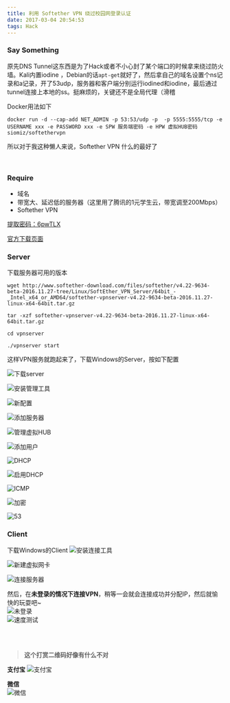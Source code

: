 ```yaml
---
title: 利用 Softether VPN 绕过校园网登录认证
date: 2017-03-04 20:54:53
tags: Hack
---
```


### Say Something
原先DNS Tunnel这东西是为了Hack或者不小心封了某个端口的时候拿来绕过防火墙。Kali内置iodine ，Debian的话`apt-get`就好了，然后拿自己的域名设置个ns记录和a记录，开了53udp，服务器和客户端分别运行iodined和iodine，最后通过tunnel连接上本地的ss。挺麻烦的，关键还不是全局代理（滑稽

Docker用法如下

    docker run -d --cap-add NET_ADMIN -p 53:53/udp -p  -p 5555:5555/tcp -e USERNAME xxx -e PASSWORD xxx -e SPW 服务端密码 -e HPW 虚拟HUB密码 siomiz/softethervpn

所以对于我这种懒人来说，Softether VPN 什么的最好了
<!--more-->
<br>

### Require
* 域名
* 带宽大、延迟低的服务器（这里用了腾讯的1元学生云，带宽调至200Mbps）
* Softether VPN

[提取密码：6pwTLX]

[官方下载页面]
<br>

### Server
下载服务器可用的版本

    wget http://www.softether-download.com/files/softether/v4.22-9634-beta-2016.11.27-tree/Linux/SoftEther_VPN_Server/64bit_-_Intel_x64_or_AMD64/softether-vpnserver-v4.22-9634-beta-2016.11.27-linux-x64-64bit.tar.gz
    
    tar -xzf softether-vpnserver-v4.22-9634-beta-2016.11.27-linux-x64-64bit.tar.gz
    
    cd vpnserver
    
    ./vpnserver start


这样VPN服务就跑起来了，下载Windows的Server，按如下配置

![下载server][下载server]
<br>

![安装管理工具][安装管理工具]
<br>

![新配置][新配置]
<br>

![添加服务器][添加服务器]
<br>

![管理虚拟HUB][管理虚拟HUB]
<br>

![添加用户][添加用户]
<br>

![DHCP][DHCP]
<br>

![启用DHCP][启用DHCP]
<br>

![ICMP][ICMP]
<br>

![加密][加密]
<br>

![53][53]
<br>

### Client
下载Windows的Client
![安装连接工具][安装连接工具]
<br>

![新建虚拟网卡][新建虚拟网卡]
<br>

![连接服务器][连接服务器]
<br>

然后，在**未登录的情况下连接VPN**，稍等一会就会连接成功并分配IP，然后就愉快的玩耍吧~
<br>
![未登录][未登录]
<br>
![速度测试][速度测试]


<br><br>
> **这个打赏二维码好像有什么不对**

**支付宝** 
![支付宝][支付宝]

**微信**  
![微信][微信]

[支付宝]: https://of4jd0bcc.qnssl.com/Blog/%E6%89%93%E8%B5%8F/alipay/girl_ailipay.gif?imageView2/1/w/200/h/200

[微信]: https://of4jd0bcc.qnssl.com/Blog/%E6%89%93%E8%B5%8F/wechat/patapon_wechat.gif?imageView2/1/w/200/h/200


[提取密码：6pwTLX]: https://www.jianguoyun.com/p/DezKzhwQv96jBhjQoSc%20
[官方下载页面]: http://www.softether-download.com/cn.aspx
[下载server]: https://of4jd0bcc.qnssl.com/VPN/%E4%B8%8B%E8%BD%BDserver.png
[安装管理工具]: https://of4jd0bcc.qnssl.com/VPN/%E5%AE%89%E8%A3%85%E7%AE%A1%E7%90%86%E5%B7%A5%E5%85%B7.png
[新配置]: https://of4jd0bcc.qnssl.com/VPN/%E6%96%B0%E9%85%8D%E7%BD%AE.jpg
[添加服务器]: https://of4jd0bcc.qnssl.com/VPN/%E6%B7%BB%E5%8A%A0%E6%9C%8D%E5%8A%A1%E5%99%A8.jpg
[管理虚拟HUB]: https://of4jd0bcc.qnssl.com/VPN/%E7%AE%A1%E7%90%86%E8%99%9A%E6%8B%9FHUB.jpg
[添加用户]: https://of4jd0bcc.qnssl.com/VPN/%E6%B7%BB%E5%8A%A0%E7%94%A8%E6%88%B7.png
[DHCP]: https://of4jd0bcc.qnssl.com/VPN/DHCP.jpg
[启用DHCP]: https://of4jd0bcc.qnssl.com/VPN/%E5%90%AF%E7%94%A8DHCP.jpg
[ICMP]: https://of4jd0bcc.qnssl.com/VPN/ICMP.jpg
[加密]: https://of4jd0bcc.qnssl.com/VPN/%E5%8A%A0%E5%AF%86.jpg
[53]: https://of4jd0bcc.qnssl.com/VPN/53.png
[安装连接工具]: https://of4jd0bcc.qnssl.com/VPN/%E5%AE%89%E8%A3%85%E8%BF%9E%E6%8E%A5%E5%B7%A5%E5%85%B7.png
[新建虚拟网卡]: https://of4jd0bcc.qnssl.com/VPN/%E6%96%B0%E5%BB%BA%E8%99%9A%E6%8B%9F%E7%BD%91%E5%8D%A1.png
[连接服务器]: https://of4jd0bcc.qnssl.com/VPN/%E8%BF%9E%E6%8E%A5%E6%9C%8D%E5%8A%A1%E5%99%A8.png
[未登录]: https://of4jd0bcc.qnssl.com/VPN/%E6%9C%AA%E7%99%BB%E5%BD%95.png
[速度测试]: https://of4jd0bcc.qnssl.com/VPN/%E9%80%9F%E5%BA%A6%E6%B5%8B%E8%AF%95.png